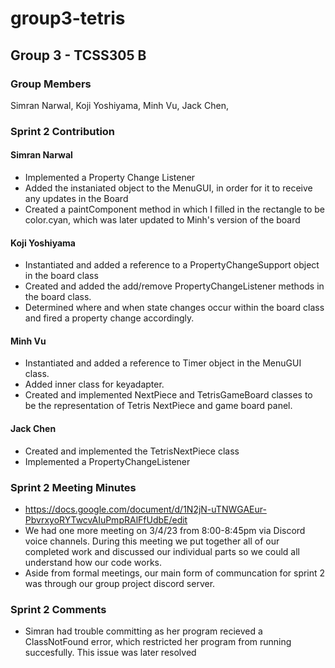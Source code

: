 # group3-tetris

## Group 3 - TCSS305 B

### Group Members

 Simran Narwal,
 Koji Yoshiyama,
 Minh Vu,
 Jack Chen,

### Sprint 2 Contribution 

#### Simran Narwal
- Implemented a Property Change Listener 
- Added the instaniated object to the MenuGUI, in order for it to receive any updates in the Board
- Created a paintComponent method in which I filled in the rectangle to be color.cyan, which was later updated to Minh's version of the board

#### Koji Yoshiyama
- Instantiated and added a reference to a PropertyChangeSupport object in the board class
- Created and added the add/remove PropertyChangeListener methods in the board class.
- Determined where and when state changes occur within the board class and fired a property change accordingly.
#### Minh Vu
- Instantiated and added a reference to Timer object in the MenuGUI class.
- Added inner class for keyadapter.
- Created and implemented NextPiece and TetrisGameBoard classes to be the representation of Tetris NextPiece and game board panel.

#### Jack Chen
- Created and implemented the TetrisNextPiece class
- Implemented a PropertyChangeListener

### Sprint 2 Meeting Minutes
- https://docs.google.com/document/d/1N2jN-uTNWGAEur-PbvrxyoRYTwcvAIuPmpRAlFfUdbE/edit 
- We had one more meeting on 3/4/23 from 8:00-8:45pm via Discord voice channels. During this meeting we put together all of our completed work and discussed our individual parts so we could all understand how our code works.
- Aside from formal meetings, our main form of communcation for sprint 2 was through our group project discord server.

### Sprint 2 Comments 
- Simran had trouble committing as her program recieved a ClassNotFound error, which restricted her program from running succesfully. This issue was later resolved 


